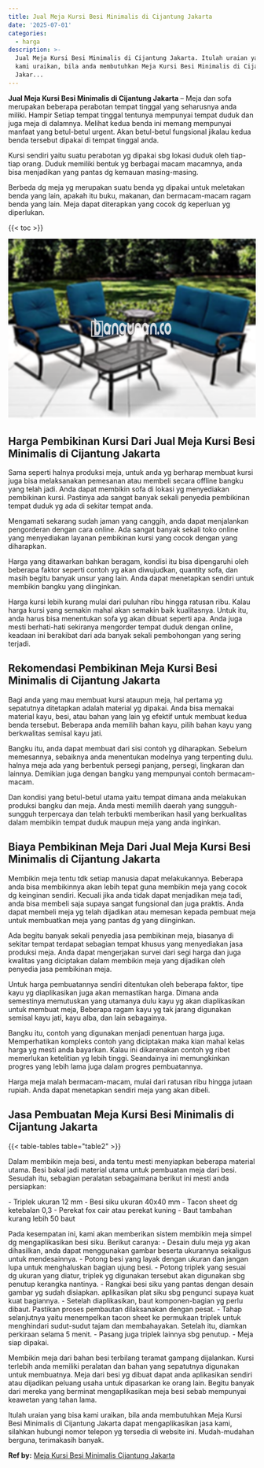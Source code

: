 ```yaml
---
title: Jual Meja Kursi Besi Minimalis di Cijantung Jakarta
date: '2025-07-01'
categories:
  - harga
description: >-
  Jual Meja Kursi Besi Minimalis di Cijantung Jakarta. Itulah uraian yang bisa
  kami uraikan, bila anda membutuhkan Meja Kursi Besi Minimalis di Cijantung
  Jakar...
---
```


**Jual Meja Kursi Besi Minimalis di Cijantung Jakarta** – Meja dan sofa merupakan beberapa perabotan tempat tinggal yang seharusnya anda miliki. Hampir Setiap tempat tinggal tentunya mempunyai tempat duduk dan juga meja di dalamnya. Melihat kedua benda ini memang mempunyai manfaat yang betul-betul urgent. Akan betul-betul fungsional jikalau kedua benda tersebut dipakai di tempat tinggal anda.

Kursi sendiri yaitu suatu perabotan yg dipakai sbg lokasi duduk oleh tiap-tiap orang. Duduk memiliki bentuk yg berbagai macam macamnya, anda bisa menjadikan yang pantas dg kemauan masing-masing.

Berbeda dg meja yg merupakan suatu benda yg dipakai untuk meletakan benda yang lain, apakah itu buku, makanan, dan bermacam-macam ragam benda yang lain. Meja dapat diterapkan yang cocok dg keperluan yg diperlukan.

{{< toc >}}

![Jual Meja Kursi Besi Minimalis di Cijantung Jakarta](/images/jual-meja-besi-murah04.png)

## Harga Pembikinan Kursi Dari Jual Meja Kursi Besi Minimalis di Cijantung Jakarta

Sama seperti halnya produksi meja, untuk anda yg berharap membuat kursi juga bisa melaksanakan pemesanan atau membeli secara offline bangku yang telah jadi. Anda dapat membikin sofa di lokasi yg menyediakan pembikinan kursi. Pastinya ada sangat banyak sekali penyedia pembikinan tempat duduk yg ada di sekitar tempat anda.

Mengamati sekarang sudah jaman yang canggih, anda dapat menjalankan pengorderan dengan cara online. Ada sangat banyak sekali toko online yang menyediakan layanan pembikinan kursi yang cocok dengan yang diharapkan.

Harga yang ditawarkan bahkan beragam, kondisi itu bisa dipengaruhi oleh beberapa faktor seperti contoh yg akan diwujudkan, quantity sofa, dan masih begitu banyak unsur yang lain. Anda dapat menetapkan sendiri untuk membikin bangku yang diinginkan.

Harga kursi lebih kurang mulai dari puluhan ribu hingga ratusan ribu. Kalau harga kursi yang semakin mahal akan semakin baik kualitasnya. Untuk itu, anda harus bisa menentukan sofa yg akan dibuat seperti apa. Anda juga mesti berhati-hati sekiranya mengorder tempat duduk dengan online, keadaan ini berakibat dari ada banyak sekali pembohongan yang sering terjadi.

## Rekomendasi Pembikinan Meja Kursi Besi Minimalis di Cijantung Jakarta

Bagi anda yang mau membuat kursi ataupun meja, hal pertama yg sepatutnya ditetapkan adalah material yg dipakai. Anda bisa memakai material kayu, besi, atau bahan yang lain yg efektif untuk membuat kedua benda tersebut. Beberapa anda memilih bahan kayu, pilih bahan kayu yang berkwalitas semisal kayu jati.

Bangku itu, anda dapat membuat dari sisi contoh yg diharapkan. Sebelum memesannya, sebaiknya anda menentukan modelnya yang terpenting dulu. halnya meja ada yang berbentuk persegi panjang, persegi, lingkaran dan lainnya. Demikian juga dengan bangku yang mempunyai contoh bermacam-macam.

Dan kondisi yang betul-betul utama yaitu tempat dimana anda melakukan produksi bangku dan meja. Anda mesti memilih daerah yang sungguh-sungguh terpercaya dan telah terbukti memberikan hasil yang berkualitas dalam membikin tempat duduk maupun meja yang anda inginkan.

## Biaya Pembikinan Meja Dari Jual Meja Kursi Besi Minimalis di Cijantung Jakarta

Membikin meja tentu tdk setiap manusia dapat melakukannya. Beberapa anda bisa membikinnya akan lebih tepat guna membikin meja yang cocok dg keinginan sendiri. Kecuali jika anda tidak dapat menjadikan meja tadi, anda bisa membeli saja supaya sangat fungsional dan juga praktis. Anda dapat membeli meja yg telah dijadikan atau memesan kepada pembuat meja untuk membuatkan meja yang pantas dg yang diinginkan.

Ada begitu banyak sekali penyedia jasa pembikinan meja, biasanya di sekitar tempat terdapat sebagian tempat khusus yang menyediakan jasa produksi meja. Anda dapat mengerjakan survei dari segi harga dan juga kwalitas yang diciptakan dalam membikin meja yang dijadikan oleh penyedia jasa pembikinan meja.

Untuk harga pembuatannya sendiri ditentukan oleh beberapa faktor, tipe kayu yg diaplikasikan juga akan memastikan harga. Dimana anda semestinya memutuskan yang utamanya dulu kayu yg akan diaplikasikan untuk membuat meja, Beberapa ragam kayu yg tak jarang digunakan semisal kayu jati, kayu alba, dan lain sebagainya.

Bangku itu, contoh yang digunakan menjadi penentuan harga juga. Memperhatikan kompleks contoh yang diciptakan maka kian mahal kelas harga yg mesti anda bayarkan. Kalau ini dikarenakan contoh yg ribet memerlukan ketelitian yg lebih tinggi. Seandainya ini memungkinkan progres yang lebih lama juga dalam progres pembuatannya.

Harga meja malah bermacam-macam, mulai dari ratusan ribu hingga jutaan rupiah. Anda dapat menetapkan sendiri meja yang akan dibeli.

## Jasa Pembuatan Meja Kursi Besi Minimalis di Cijantung Jakarta

{{< table-tables table="table2" >}}

Dalam membikin meja besi, anda tentu mesti menyiapkan beberapa material utama. Besi bakal jadi material utama untuk pembuatan meja dari besi. Sesudah itu, sebagian peralatan sebagaimana berikut ini mesti anda persiapkan:

\- Triplek ukuran 12 mm - Besi siku ukuran 40x40 mm - Tacon sheet dg ketebalan 0,3 - Perekat fox cair atau perekat kuning - Baut tambahan kurang lebih 50 baut

Pada kesempatan ini, kami akan memberikan sistem membikin meja simpel dg mengaplikasikan besi siku. Berikut caranya: - Desain dulu meja yg akan dihasilkan, anda dapat menggunakan gambar beserta ukurannya sekaligus untuk mendesainnya. - Potong besi yang layak dengan ukuran dan jangan lupa untuk menghaluskan bagian ujung besi. - Potong triplek yang sesuai dg ukuran yang diatur, triplek yg digunakan tersebut akan digunakan sbg penutup kerangka nantinya. - Rangkai besi siku yang pantas dengan desain gambar yg sudah disiapkan. aplikasikan plat siku sbg pengunci supaya kuat kuat bagiannya. - Setelah diaplikasikan, baut komponen-bagian yg perlu dibaut. Pastikan proses pembautan dilaksanakan dengan pesat. - Tahap selanjutnya yaitu menempelkan tacon sheet ke permukaan triplek untuk menghindari sudut-sudut tajam dan membahayakan. Setelah itu, diamkan perkiraan selama 5 menit. - Pasang juga triplek lainnya sbg penutup. - Meja siap dipakai.

Membikin meja dari bahan besi terbilang teramat gampang dijalankan. Kursi terlebih anda memiliki peralatan dan bahan yang sepatutnya digunakan untuk membuatnya. Meja dari besi yg dibuat dapat anda aplikasikan sendiri atau dijadikan peluang usaha untuk dipasarkan ke orang lain. Begitu banyak dari mereka yang berminat mengaplikasikan meja besi sebab mempunyai keawetan yang tahan lama.

Itulah uraian yang bisa kami uraikan, bila anda membutuhkan Meja Kursi Besi Minimalis di Cijantung Jakarta dapat mengaplikasikan jasa kami, silahkan hubungi nomor telepon yg tersedia di website ini. Mudah-mudahan berguna, terimakasih banyak.

**Ref by:** [Meja Kursi Besi Minimalis Cijantung Jakarta](https://id.wikipedia.org/wiki/Meja)
